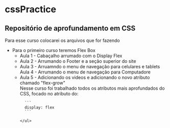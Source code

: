 # cssPractice
<h2>Repositório de aprofundamento em CSS</h2> 

Para esse curso colocarei os arquivos que for fazendo
<ul>
  <li>
    Para o primeiro curso teremos Flex Box
    <ul>
      <li>
        Aula 1 - Cabaçalho arrumado com o Display Flex
      </li>
      <li>
        Aula 2 - Arrumando o Footer e a seção superior do site
      </li>
      <li>
        Aula 3 - Arruamndo o menu de navegação para celulares e tablets
      </li>
        Aula 4 - Arrumando o menu de navegação para Computadore
      <li>
        Aula 5 - Adicionando os videos e adicionando o novo atributo chamado "flex-grow"
      </li>
    </ul>
    <ul>
      Nesse curso foi trabalhado todos os atributos mais aprofundados do CSS, focado no atributo do:

      ``` 
      display: flex
      ```
      
    </ul>
  </li>
</ul>  




